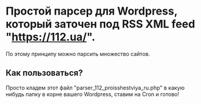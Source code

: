 # Простой парсер для Wordpress, который заточен под RSS XML feed  "https://112.ua/".

По этому принципу можно парсить множество сайтов.

## Как пользоваться?
Просто кладем этот файл "parser_112_proisshestviya_ru.php" в какую нибудь папку в корне вашего Wordpress, ставим на Cron и готово!

